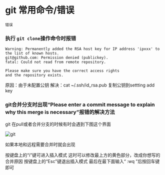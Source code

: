# git 常用命令/错误



`错误`

### 执行 ```git clone```操作命令时报错

```
Warning: Permanently added the RSA host key for IP address 'ipxxx' to the list of known hosts.
git@github.com: Permission denied (publickey).
fatal: Could not read from remote repository.

Please make sure you have the correct access rights
and the repository exists.
```

原因：由于未配置公钥
解决：cat ~/.ssh/id_rsa.pub 复制公钥到settting add key

### git合并分支时出现“Please enter a commit message to explain why this merge is necessary”报错的解决方法

git 在pull或者合并分支的时候有时会遇到下图这个界面


![git](https://img-blog.csdn.net/20180814133558388?watermark/2/text/aHR0cHM6Ly9ibG9nLmNzZG4ubmV0L3UwMTQwMjc4NzY=/font/5a6L5L2T/fontsize/400/fill/I0JBQkFCMA==/dissolve/70 "git")

如果本地和远程需要合并时就会出现

按键盘上的“i”键可进入插入模式
这时可以修改最上方的黄色部分，改成你想写的合并原因
按键盘上的“Esc”键退出插入模式
最后在最下面输入“ :wq ”后按回车键即可
